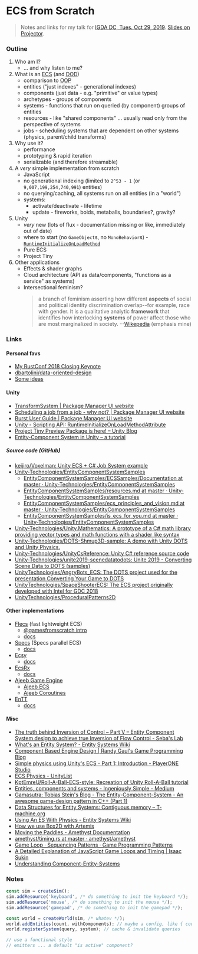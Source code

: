 # ECS from Scratch

> Notes and links for my talk for [IGDA DC, Tues. Oct 29, 2019](https://www.meetup.com/IGDA-DC/events/265101365/). [Slides on Projector](http://bit.ly/ecs-from-scratch).

### Outline

1. Who am I?
   - … and why listen to me?
2. What is an <abbr title="entity-component-system">ECS</abbr> (and <abbr title="data oriented design">DOD</abbr>)
   - comparison to <abbr title="object oriented programming">OOP</abbr>
   - entities ("just indexes" - generational indexes)
   - components (just data - e.g. "primitive" or value types)
   - archetypes - groups of components
   - systems - functions that run on queried (by component) groups of entities
   - resources - like "shared components" … usually read only from the perspective of systems
   - jobs - scheduling systems that are dependent on other systems (physics, parent/child transforms)
3. Why use it?
   - performance
   - prototyping & rapid iteration
   - serializable (and therefore streamable)
4. A _very_ simple implementation from scratch
   - JavaScript
   - no generational indexing (limited to `2^53 - 1` (or `9,007,199,254,740,991`) entities)
   - no querying/caching, all systems run on all entities (in a "world")
   - systems:
     - activate/deactivate - lifetime
     - update - fireworks, boids, metaballs, boundaries?, gravity?
5. Unity
   - _very_ new (lots of flux - documentation missing or like, immediately out of date)
   - where to start (no `GameObject`s, no `MonoBehavior`s) - [`RuntimeInitializeOnLoadMethod`](https://docs.unity3d.com/ScriptReference/RuntimeInitializeOnLoadMethodAttribute.html)
   - Pure ECS
   - Project Tiny
6. Other applications
   - Effects & shader graphs
   - Cloud architecture (API as data/components, "functions as a service" as systems)
   - Intersectional feminism?
     > a branch of feminism asserting how different **aspects** of social and political identity discrimination overlap--for example, race with gender. It is a qualitative analytic **framework** that identifies how interlocking **systems** of power affect those who are most marginalized in society.
     > --[Wikepedia](https://en.wikipedia.org/wiki/Intersectionality) (emphasis mine)

### Links

#### Personal favs

- [My RustConf 2018 Closing Keynote](https://kyren.github.io/2018/09/14/rustconf-talk.html#back-to-the-beginning)
- [dbartolini/data-oriented-design](https://github.com/dbartolini/data-oriented-design)
- [Some ideas](https://gist.github.com/mysterycommand/c78c5dc6446dda940d49b36ee6529c45)

#### Unity

- [TransformSystem | Package Manager UI website](https://docs.unity3d.com/Packages/com.unity.entities@0.0/manual/transform_system.html)
- [Scheduling a job from a job - why not? | Package Manager UI website](https://docs.unity3d.com/Packages/com.unity.jobs@0.0/manual/scheduling_a_job_from_a_job.html)
- [Burst User Guide | Package Manager UI website](https://docs.unity3d.com/Packages/com.unity.burst@1.0/manual/index.html)
- [Unity - Scripting API: RuntimeInitializeOnLoadMethodAttribute](https://docs.unity3d.com/ScriptReference/RuntimeInitializeOnLoadMethodAttribute.html)
- [Project Tiny Preview Package is here! – Unity Blog](https://blogs.unity3d.com/2018/12/05/project-tiny-preview-package-is-here/)
- [Entity-Component System in Unity – a tutorial](https://blogs.msdn.microsoft.com/uk_faculty_connection/2018/05/08/entity-component-system-in-unity-a-tutorial/)

##### Source code (GitHub)

- [keijiro/Voxelman: Unity ECS + C# Job System example](https://github.com/keijiro/Voxelman)
- [Unity-Technologies/EntityComponentSystemSamples](https://github.com/Unity-Technologies/EntityComponentSystemSamples)
  - [EntityComponentSystemSamples/ECSSamples/Documentation at master · Unity-Technologies/EntityComponentSystemSamples](https://github.com/Unity-Technologies/EntityComponentSystemSamples/tree/master/ECSSamples/Documentation)
  - [EntityComponentSystemSamples/resources.md at master · Unity-Technologies/EntityComponentSystemSamples](https://github.com/Unity-Technologies/EntityComponentSystemSamples/blob/master/ECSSamples/Documentation/resources.md)
  - [EntityComponentSystemSamples/ecs_principles_and_vision.md at master · Unity-Technologies/EntityComponentSystemSamples](https://github.com/Unity-Technologies/EntityComponentSystemSamples/blob/master/ECSSamples/Documentation/ecs_principles_and_vision.md)
  - [EntityComponentSystemSamples/is_ecs_for_you.md at master · Unity-Technologies/EntityComponentSystemSamples](https://github.com/Unity-Technologies/EntityComponentSystemSamples/blob/master/ECSSamples/Documentation/is_ecs_for_you.md)
- [Unity-Technologies/Unity.Mathematics: A prototype of a C# math library providing vector types and math functions with a shader like syntax](https://github.com/Unity-Technologies/Unity.Mathematics)
- [Unity-Technologies/DOTS-Shmup3D-sample: A demo with Unity DOTS and Unity Physics.](https://github.com/Unity-Technologies/DOTS-Shmup3D-sample)
- [Unity-Technologies/UnityCsReference: Unity C# reference source code](https://github.com/Unity-Technologies/UnityCsReference)
- [Unity-Technologies/unite2019-scenedatatodots: Unite 2019 - Converting Scene Data to DOTS (samples)](https://github.com/Unity-Technologies/unite2019-scenedatatodots)
- [UnityTechnologies/AngryBots_ECS: The DOTS project used for the presentation Converting Your Game to DOTS](https://github.com/unitytechnologies/angrybots_ecs)
- [UnityTechnologies/SpaceShooterECS: The ECS project originally developed with Intel for GDC 2018](https://github.com/UnityTechnologies/SpaceShooterECS)
- [UnityTechnologies/ProceduralPatterns2D](https://github.com/UnityTechnologies/ProceduralPatterns2D)

#### Other implementations

- [Flecs](https://github.com/SanderMertens/flecs) (fast lightweight ECS)
  - [@gamesfromscratch intro](https://www.gamefromscratch.com/post/2019/10/02/FLECS-Fast-Lightweight-Entity-Component-System.aspx)
  - [docs](https://github.com/SanderMertens/flecs/blob/master/Manual.md)
- [Specs](https://github.com/slide-rs/specs) (Specs parallel ECS)
  - [docs](https://slide-rs.github.io/specs/)
- [Ecsy](https://github.com/MozillaReality/ecsy)
  - [docs](https://ecsy.io/docs/#/)
- [EcsRx](https://github.com/EcsRx/ecsrx)
  - [docs](https://ecsrx.gitbook.io/project/)
- [Ajeeb Game Engine](https://github.com/nasser/ajeeb)
  - [Ajeeb ECS](https://github.com/nasser/ajeeb-ecs)
  - [Ajeeb Coroutines](https://github.com/nasser/ajeeb-coroutines)
- [EnTT](https://github.com/skypjack/entt)
  - [docs](https://github.com/skypjack/entt/wiki)

#### Misc

- [The truth behind Inversion of Control – Part V – Entity Component System design to achieve true Inversion of Flow Control - Seba&#39;s Lab](http://www.sebaslab.com/ecs-design-to-achieve-true-inversion-of-flow-control/)
- [What&#39;s an Entity System? - Entity Systems Wiki](http://entity-systems-wiki.t-machine.org/)
- [Component Based Engine Design | Randy Gaul&#39;s Game Programming Blog](https://www.randygaul.net/2013/05/20/component-based-engine-design/)
- [Simple physics using Unity&#39;s ECS - Part 1: Introduction - PlayerONE Studio](https://playerone-studio.com/simple-physics-unity-ecs-introduction)
- [ECS Physics - UnityList](https://unitylist.com/p/g5f/ECS-Physics)
- [KptEmreU/Roll-A-Ball-ECS-style: Recreation of Unity Roll-A-Ball tutorial](https://github.com/KptEmreU/Roll-A-Ball-ECS-style)
- [Entities, components and systems - Ingeniously Simple - Medium](https://medium.com/ingeniouslysimple/entities-components-and-systems-89c31464240d)
- [Gamasutra: Tobias Stein&#39;s Blog - The Entity-Component-System - An awesome game-design pattern in C++ (Part 1)](https://www.gamasutra.com/blogs/TobiasStein/20171122/310172/The_EntityComponentSystem__An_awesome_gamedesign_pattern_in_C_Part_1.php)
- [Data Structures for Entity Systems: Contiguous memory – T-machine.org](http://t-machine.org/index.php/2014/03/08/data-structures-for-entity-systems-contiguous-memory/)
- [Using An ES With Physics - Entity Systems Wiki](http://entity-systems-wiki.t-machine.org/using-an-es-with-physics)
- [How we use Box2D with Artemis](https://blog.gemserk.com/2012/02/02/how-we-use-box2d-with-artemis/)
- [Moving the Paddles - Amethyst Documentation](https://book.amethyst.rs/stable/pong-tutorial/pong-tutorial-03.html)
- [amethyst/timing.rs at master · amethyst/amethyst](https://github.com/amethyst/amethyst/blob/master/amethyst_core/src/timing.rs)
- [Game Loop · Sequencing Patterns · Game Programming Patterns](http://gameprogrammingpatterns.com/game-loop.html#play-catch-up)
- [A Detailed Explanation of JavaScript Game Loops and Timing | Isaac Sukin](https://isaacsukin.com/news/2015/01/detailed-explanation-javascript-game-loops-and-timing#panic-spiral-death)
- [Understanding Component-Entity-Systems](https://www.gamedev.net/articles/programming/general-and-gameplay-programming/understanding-component-entity-systems-r3013)

### Notes

```ts
const sim = createSim();
sim.addResource('keyboard', /* do something to init the keyboard */);
sim.addResource('mouse', /* do something to init the mouse */);
sim.addResource('gamepad', /* do something to init the gamepad */);

const world = createWorld(sim, /* whatev */);
world.addEntities(count, withComponents); // maybe a config, like { count: number, withComponents: Component[] }
world.registerSystem(query, system); // cache & invalidate queries

// use a functional style
// emitters ... a default "is active" component?
```
